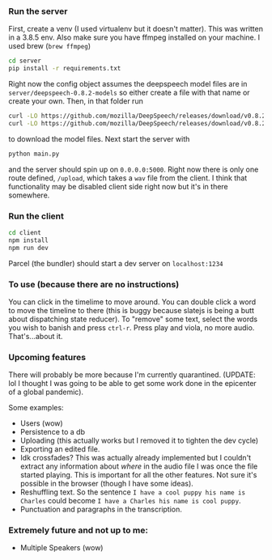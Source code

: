 ### Run the server
First, create a venv (I used virtualenv but it doesn't matter).  This was written in a 3.8.5 env.
Also make sure you have ffmpeg installed on your machine.  I used brew (`brew ffmpeg`)
```bash
cd server
pip install -r requirements.txt
```

Right now the config object assumes the deepspeech model files are in `server/deepspeech-0.8.2-models` so either create a file with that name or create your own.  Then, in that folder run 
```bash
curl -LO https://github.com/mozilla/DeepSpeech/releases/download/v0.8.2/deepspeech-0.8.2-models.pbmm
curl -LO https://github.com/mozilla/DeepSpeech/releases/download/v0.8.2/deepspeech-0.8.2-models.scorer
```
to download the model files.
Next start the server with
```bash
python main.py
```
and the server should spin up on `0.0.0.0:5000`.  Right now there is only one route defined, `/upload`, which takes a `wav` file from the client.  I think that functionality may be disabled client side right now but it's in there somewhere. 


### Run the client
```bash
cd client
npm install
npm run dev
```
Parcel (the bundler) should start a dev server on `localhost:1234`

### To use (because there are no instructions)

You can click in the timelime to move around.  You can double click a word to move the timeline to there (this is buggy because slatejs is being a butt about dispatching state reducer).  To "remove" some text, select the words you wish to banish and press `ctrl-r`.  Press play and viola, no more audio.  That's...about it.


### Upcoming features
There will probably be more because I'm currently quarantined. (UPDATE: lol I thought I was going to be able to get some work done in the epicenter of a global pandemic). 

Some examples:
- Users (wow)
- Persistence to a db
- Uploading (this actually works but I removed it to tighten the dev cycle)
- Exporting an edited file.
- Idk crossfades?  This was actually already implemented but I couldn't extract any information about *where* in the audio file I was once the file started playing.  This is important for all the other features.  Not sure it's possible in the browser (though I have some ideas).
- Reshuffling text.  So the sentence `I have a cool puppy his name is Charles` could become `I have a Charles his name is cool puppy`.
- Punctuation and paragraphs in the transcription.

### Extremely future and not up to me:
- Multiple Speakers (wow)
